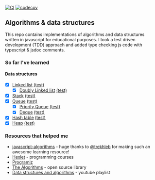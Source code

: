 [![CI](https://github.com/Alex-K1m/algorithms-and-data-structures/actions/workflows/ci.yml/badge.svg)](https://github.com/Alex-K1m/algorithms-and-data-structures/actions/workflows/ci.yml)
[![codecov](https://codecov.io/gh/Alex-K1m/algorithms-and-data-structures/branch/main/graph/badge.svg?token=8AB442KM0N)](https://codecov.io/gh/Alex-K1m/algorithms-and-data-structures)

## Algorithms & data structures

This repo contains implementations of algorithms and data structures written in javascript for educational purposes. I took a test driven development (TDD) approach and added type checking js code with typescript & jsdoc comments.

### So far I've learned

#### Data structures

- [x] [Linked list](/src/data-structures/linked-list/LinkedList.js) [(test)](/src/data-structures/linked-list/LinkedList.test.js)
  - [x] [Doubly Linked list](/src/data-structures/doubly-linked-list/DoublyLinkedList.js) [(test)](/src/data-structures/doubly-linked-list/DoublyLinkedList.test.js)
- [x] [Stack](/src/data-structures/stack/Stack.js) [(test)](/src/data-structures/stack/Stack.test.js)
- [x] [Queue](/src/data-structures/queue/Queue.js) [(test)](/src/data-structures/queue/Queue.test.js)
  - [x] [Priority Queue](/src/data-structures/priority-queue/PriorityQueue.js) [(test)](/src/data-structures/priority-queue/PriorityQueue.test.js)
  - [x] [Deque](/src/data-structures/deque/Deque.js) [(test)](/src/data-structures/deque/Deque.test.js)
- [x] [Hash table](/src/data-structures/hash-table/HashTable.js) [(test)](/src/data-structures/hash-table/HashTable.test.js)
- [x] [Heap](/src/data-structures/heap/Heap.js) [(test)](/src/data-structures/heap/Heap.test.js)

### Resources that helped me

- [javascript-algorithms](https://github.com/trekhleb/javascript-algorithms) - huge thanks to [@trekhleb](https://github.com/trekhleb) for making such an awesome learning resource!
- [Hexlet](https://hexlet.io/) - programming courses
- [Programiz](https://www.programiz.com/dsa)
- [The Algorithms](https://the-algorithms.com/) - open source library
- [Data structures and algorithms](https://www.youtube.com/playlist?list=PLLXdhg_r2hKA7DPDsunoDZ-Z769jWn4R8) - youtube playlist
